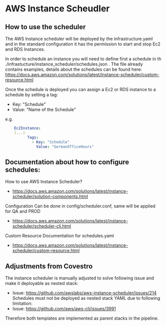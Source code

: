 # AWS Instance Scheudler

## How to use the scheduler
The AWS Instance scheduler will be deployed by the infrastructure.yaml and in the standard configuration it has the permission to start and stop Ec2 and RDS Instances.

In order to schedule an instance you will need to define first a schedule in th ./infrastucture/instance_scheduler/schedules.json . The file already contains examples, details about the schedules can be found here: https://docs.aws.amazon.com/solutions/latest/instance-scheduler/custom-resource.html

Once the schedule is deployed you can assign a Ec2 or RDS instance to a schedule by setting a tag:
- Key:      "Schedule" 
- Value:    "Name of the Schedule" 

e.g.
```yaml
    Ec2Instance:
    (...)
          Tags:
            - Key: "Schedule"
              Value: "GermanOfficeHours"
```




## Documentation about how to configure schedules:
How to use AWS Instance Scheduler?
- https://docs.aws.amazon.com/solutions/latest/instance-scheduler/solution-components.html

Configuration
Can be done in config/scheduler.conf, same will be applied for QA and PROD
- https://docs.aws.amazon.com/solutions/latest/instance-scheduler/scheduler-cli.html

Custom Resource Documentation for schedules.yaml
- https://docs.aws.amazon.com/solutions/latest/instance-scheduler/custom-resource.html

## Adjustments from Covestro
The instance scheduler is manually adjusted to solve following issue and make it deployable as nested stack:
- Issue: https://github.com/awslabs/aws-instance-scheduler/issues/214
Schedules must not be deployed as nested stack YAML due to following limitation:
- Issue: https://github.com/aws/aws-cli/issues/3991

Therefore both templates are implemented as parent stacks in the pipeline.